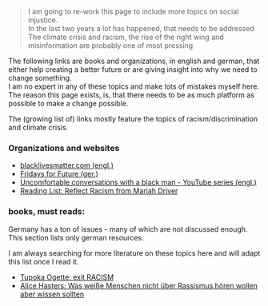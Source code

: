 > I am going to re-work this page to include more topics on social injustice.  
> In the last two years a lot has happened, that needs to be addressed
> The climate crisis and racism, the rise of the right wing and misinformation are probably one of most pressing

The following links are books and organizations, in english and german, that either help creating a better future or are giving insight into why we need to change something.  
I am no expert in any of these topics and make lots of mistakes myself here. The reason this page exists, is, that there needs to be as much platform as possible to make a change possible.

The (growing list of) links mostly feature the topics of racism/discrimination and climate crisis.

### Organizations and websites

- [blacklivesmatter.com (engl.)](https://blacklivesmatters.com/#)
- [Fridays for Future (ger.)](https://fridaysforfuture.de/)
- [Uncomfortable conversations with a black man - YouTube series (engl.)](https://www.youtube.com/watch?v=h8jUA7JBkF4)
- [Reading List: Reflect Racism from Mariah Driver](https://us10.campaign-archive.com/home/?u=ddd1c0129366881cd60ba26ad&id=f7b5314a5a)

### books, must reads:

Germany has a ton of issues - many of which are not discussed enough.  
This section lists only german resources.

I am always searching for more literature on these topics here and will adapt this list once I read it.

- [Tupoka Ogette: exit RACISM](https://www.exitracism.de/)
- [Alice Hasters: Was weiße Menschen nicht über Rassismus hören wollen aber wissen sollten](https://www.hanser-literaturverlage.de/buch/was-weisse-menschen-nicht-ueber-rassismus-hoeren-wollen/978-3-446-26425-0/)

